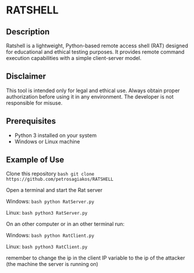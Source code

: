 # RATSHELL

## Description
Ratshell is a lightweight, Python-based remote access shell (RAT) designed for educational and ethical testing purposes. It provides remote command execution capabilities with a simple client-server model.

## Disclaimer
This tool is intended only for legal and ethical use. Always obtain proper authorization before using it in any environment. The developer is not responsible for misuse.

## Prerequisites
- Python 3 installed on your system
- Windows or Linux machine

## Example of Use
Clone this repository
```bash git clone https://github.com/petrosagiakos/RATSHELL``` 

Open a terminal and start the Rat server

Windows:
```bash python RatServer.py```

Linux:
```bash python3 RatServer.py``` 

On an other computer or in an other terminal run:

Windows:
```bash python RatClient.py```

Linux:
```bash python3 RatClient.py```

remember to change the ip in the client IP variable to the ip of the attacker (the machine the server is running on)

